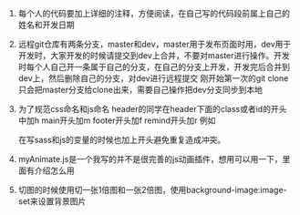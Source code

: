 1. 每个人的代码要加上详细的注释，方便阅读，在自己写的代码段前属上自己的姓名和开发日期

2. 远程git仓库有两条分支，master和dev，master用于发布页面时用，dev用于开发时，大家开发的时候请提交到dev上合并，不要对master进行操作。开发时每个人自己开一条属于自己的分支，在自己的分支上开发，开发完后合并到dev上，然后删除自己的分支，对dev进行远程提交
刚开始第一次的git clone只会把master分支给clone出来，需要自己操作把dev分支同步到本地


3. 为了规范css命名和js命名 
	header的同学在header下面的class或者id的开头中加h
	main开头加m
	footer开头加f
	remind开头加r
	例如
	<div class="header">
		<div class = "h-xxx"></div>
	</div>
	在写sass和js的变量的时候也加上开头避免重复造成冲突。

4. myAnimate.js是一个我写的并不是很完善的js动画插件，想用可以用一下，里面有介绍怎么用

5. 切图的时候使用切一张1倍图和一张2倍图，使用background-image:image-set来设置背景图片
